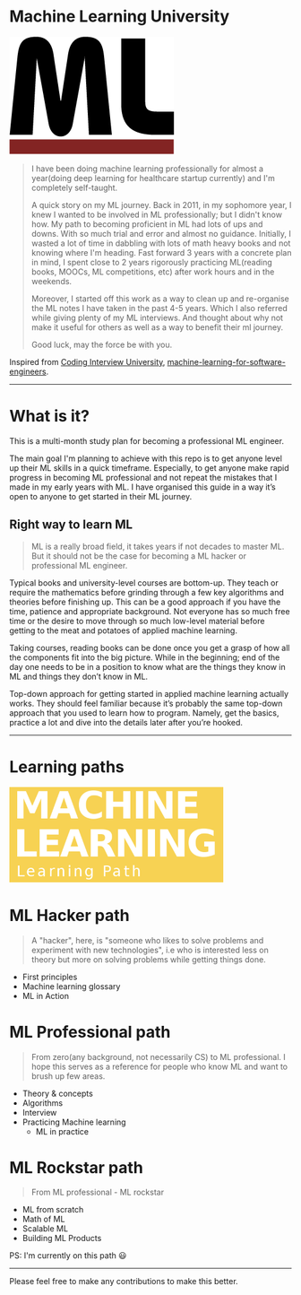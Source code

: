 # Machine Learning University

![Machine learning image](https://github.com/iamsiva11/Big-Notebook-of-MachineLearning/blob/master/img/mld-logo2.png)

> I have been doing machine learning professionally for almost a year(doing deep learning for healthcare startup currently) and I'm completely self-taught.
> 
> A quick story on my ML journey. Back in 2011, in my sophomore year, I knew I wanted to be involved in ML professionally; but I didn't know how. My path to becoming proficient in ML had lots of ups and downs. With so much trial and error and almost no guidance. Initially, I wasted a lot of time in dabbling with lots of math heavy books and not knowing where I'm heading. Fast forward 3 years with a concrete plan in mind, I spent close to 2 years rigorously practicing ML(reading books, MOOCs, ML competitions, etc) after work hours and in the weekends.
> 
> Moreover, I started off this work as a way to clean up and re-organise the ML notes I have taken in the past 4-5 years. Which I also referred while giving plenty of my ML interviews. And thought about why not make it useful for others as well as a way to benefit their ml journey.
> 
> Good luck, may the force be with you.

Inspired from  [Coding Interview University](https://github.com/jwasham/coding-interview-university), [machine-learning-for-software-engineers](https://github.com/ZuzooVn/machine-learning-for-software-engineers).

---

# What is it?

This is a multi-month study plan for becoming a professional ML engineer.

The main goal I'm planning to achieve with this repo is to get anyone level up their ML skills in a quick timeframe. Especially, to get anyone make rapid progress in becoming ML professional and not repeat the mistakes that I made in my early years with ML. I have organised this guide in a way it’s open to anyone to get started in their ML journey.

## Right way to learn ML

> ML is a really broad field, it takes years if not decades to master ML. But it should not be the case for becoming a ML hacker or professional ML engineer.

Typical books and university-level courses are bottom-up. They teach or require the mathematics before grinding through a few key algorithms and theories before finishing up. This can be a good approach if you have the time, patience and appropriate background. Not everyone has so much free time or the desire to move through so much low-level material before getting to the meat and potatoes of applied machine learning.

Taking courses, reading books can be done once you get a grasp of how all the components fit into the big picture. While in the beginning; end of the day one needs to be in a position to know what are the things they know in ML and things they don’t know in ML.

Top-down approach for getting started in applied machine learning actually works. They should feel familiar because it’s probably the same top-down approach that you used to learn how to program. Namely, get the basics, practice a lot and dive into the details later after you’re hooked.

---

# Learning paths

![ML learning path](https://github.com/iamsiva11/Big-Notebook-of-MachineLearning/blob/master/img/learn-path-small.png)

# ML Hacker path  

> A "hacker", here, is "someone who likes to solve problems and experiment with new technologies", i.e who is interested less on theory but more on solving problems while getting things done.

* First principles 
* Machine learning glossary
* ML in Action

# ML Professional path  

> From zero(any background, not necessarily CS) to ML professional. I hope this serves as a reference for people who know ML and want to brush up few areas.

* Theory & concepts
* Algorithms
* Interview
* Practicing Machine learning 
	* ML in practice 

# ML Rockstar path

> From ML professional - ML rockstar 

* ML from scratch
* Math of ML
* Scalable ML
* Building ML Products

PS: I'm currently on this path :smiley:

---

Please feel free to make any contributions to make this better.
